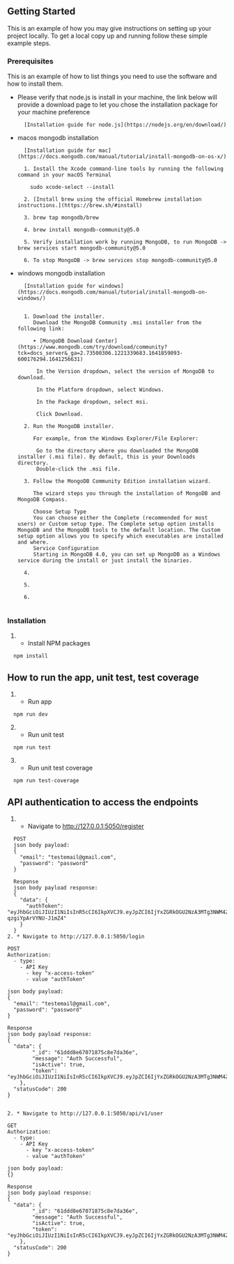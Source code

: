 ## Getting Started

This is an example of how you may give instructions on setting up your project locally.
To get a local copy up and running follow these simple example steps.

### Prerequisites

This is an example of how to list things you need to use the software and how to install them.
* Please verify that node.js is install in your machine, the link below will provide a download page to let you chose the   installation package for your machine preference
  ```
    [Installation guide for node.js](https://nodejs.org/en/download/)
  ```
* macos mongodb installation
  ```
    [Installation guide for mac](https://docs.mongodb.com/manual/tutorial/install-mongodb-on-os-x/)
    
    1. Install the Xcode command-line tools by running the following command in your macOS Terminal
       
      sudo xcode-select --install

    2. [Install brew using the official Homebrew installation instructions.](https://brew.sh/#install)

    3. brew tap mongodb/brew

    4. brew install mongodb-community@5.0

    5. Verify installation work by running MongoDB, to run MongoDB -> brew services start mongodb-community@5.0

    6. To stop MongoDB -> brew services stop mongodb-community@5.0

  ```
* windows mongodb installation 
  ```
    [Installation guide for windows](https://docs.mongodb.com/manual/tutorial/install-mongodb-on-windows/)


    1. Download the installer.
       Download the MongoDB Community .msi installer from the following link:
        
       ➤ [MongoDB Download Center](https://www.mongodb.com/try/download/community?tck=docs_server&_ga=2.73500306.1221339683.1641859093-600176294.1641256631)

        In the Version dropdown, select the version of MongoDB to download.

        In the Platform dropdown, select Windows.

        In the Package dropdown, select msi.

        Click Download.
    
    2. Run the MongoDB installer.

       For example, from the Windows Explorer/File Explorer:

        Go to the directory where you downloaded the MongoDB installer (.msi file). By default, this is your Downloads directory.
        Double-click the .msi file. 

    3. Follow the MongoDB Community Edition installation wizard.

       The wizard steps you through the installation of MongoDB and MongoDB Compass.

       Choose Setup Type
       You can choose either the Complete (recommended for most users) or Custom setup type. The Complete setup option installs MongoDB and the MongoDB tools to the default location. The Custom setup option allows you to specify which executables are installed and where.
       Service Configuration
       Starting in MongoDB 4.0, you can set up MongoDB as a Windows service during the install or just install the binaries.

    4. 

    5. 

    6. 


    ```

### Installation

1. * Install NPM packages
  ```
    npm install
  ```

## How to run the app, unit test, test coverage

1. * Run app
  ```
    npm run dev
  ```
2. * Run unit test 
  ```
    npm run test
  ```
3. * Run unit test coverage
  ```
    npm run test-coverage
  ```

## API authentication to access the endpoints

1. * Navigate to http://127.0.0.1:5050/register
  ```
    POST
    json body payload:
    {
      "email": "testemail@gmail.com",
      "password": "password"
    }

    Response
    json body payload response:
    {
      "data": {
        "authToken": "eyJhbGciOiJIUzI1NiIsInR5cCI6IkpXVCJ9.eyJpZCI6IjYxZGRkOGU2NzA3MTg3NWM4ZTdkYTM2ZSIsImlhdCI6MTY0MTkyODkzNCwiZXhwIjoxNjQyMDE1MzM0fQ.rppRrxmmHsLo8UmEdQxwBj5Y-qzgiYpArVYNU-J1mZ4"
      }
    }
2. * Navigate to http://127.0.0.1:5050/login
  ```
    POST
    Authorization:
      - type:
        - API Key
          - key "x-access-token"
          - value "authToken"

    json body payload:
    {
      "email": "testemail@gmail.com",
      "password": "password"
    }

    Response
    json body payload response:
    {
      "data": {
            "_id": "61ddd8e67071875c8e7da36e",
            "message": "Auth Successful",
            "isActive": true,
            "token": "eyJhbGciOiJIUzI1NiIsInR5cCI6IkpXVCJ9.eyJpZCI6IjYxZGRkOGU2NzA3MTg3NWM4ZTdkYTM2ZSIsImlhdCI6MTY0MTkzMTc3OCwiZXhwIjoxNjQxOTM0MTc4fQ.ZNMH3opzLj5Qh84itjQjiyF_By3Oh9L6gXIkzxrMgmE"
        },
      "statusCode": 200
    }
  ```

  2. * Navigate to http://127.0.0.1:5050/api/v1/user
  ```
    GET
    Authorization:
      - type:
        - API Key
          - key "x-access-token"
          - value "authToken"

    json body payload:
    {}

    Response
    json body payload response:
    {
      "data": {
            "_id": "61ddd8e67071875c8e7da36e",
            "message": "Auth Successful",
            "isActive": true,
            "token": "eyJhbGciOiJIUzI1NiIsInR5cCI6IkpXVCJ9.eyJpZCI6IjYxZGRkOGU2NzA3MTg3NWM4ZTdkYTM2ZSIsImlhdCI6MTY0MTkzMTc3OCwiZXhwIjoxNjQxOTM0MTc4fQ.ZNMH3opzLj5Qh84itjQjiyF_By3Oh9L6gXIkzxrMgmE"
        },
      "statusCode": 200
    }
  ```